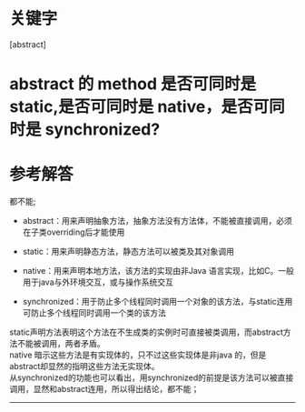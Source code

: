 # 关键字

\[abstract\]

# abstract 的 method 是否可同时是 static,是否可同时是 native，是否可同时是 synchronized?

# 参考解答

都不能;

* abstract：用来声明抽象方法，抽象方法没有方法体，不能被直接调用，必须在子类overriding后才能使用

* static：用来声明静态方法，静态方法可以被类及其对象调用

* native：用来声明本地方法，该方法的实现由非Java 语言实现，比如C。一般用于java与外环境交互，或与操作系统交互

* synchronized：用于防止多个线程同时调用一个对象的该方法，与static连用可防止多个线程同时调用一个类的该方法

static声明方法表明这个方法在不生成类的实例时可直接被类调用，而abstract方法不能被调用，两者矛盾。  
 native 暗示这些方法是有实现体的，只不过这些实现体是非java 的，但是abstract却显然的指明这些方法无实现体。  
 从synchronized的功能也可以看出，用synchronized的前提是该方法可以被直接调用，显然和abstract连用，所以得出结论，都不能；
 
 ---

